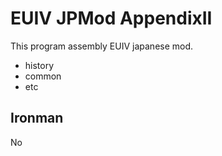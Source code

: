 # EUIV JPMod AppendixII
This program assembly EUIV japanese mod.
 - history
 - common
 - etc

## Ironman
No